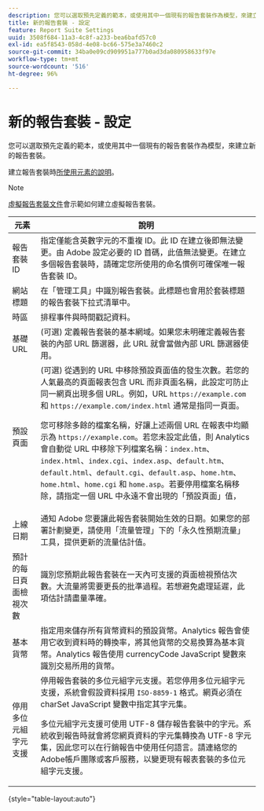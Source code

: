```yaml
---
description: 您可以選取預先定義的範本，或使用其中一個現有的報告套裝作為模型，來建立新的報告套裝。
title: 新的報告套裝 - 設定
feature: Report Suite Settings
uuid: 3508f684-11a3-4c8f-a233-bea6bafd57c0
exl-id: ea5f8543-058d-4e08-bc66-575e3a7460c2
source-git-commit: 34ba0e09cd909951a777b0ad3da080958633f97e
workflow-type: tm+mt
source-wordcount: '516'
ht-degree: 96%

---
```


# 新的報告套裝 - 設定

您可以選取預先定義的範本，或使用其中一個現有的報告套裝作為模型，來建立新的報告套裝。

建立報告套裝時[所使用元素的說明](/help/admin/admin/c-manage-report-suites/c-new-report-suite/t-create-a-report-suite.md)。

>[!NOTE]
>
>[虛擬報告套裝文件](/help/components/vrs/c-workflow-vrs/vrs-create.md)會示範如何建立虛擬報告套裝。

| 元素 | 說明 |
| --- | --- |
| 報告套裝 ID | 指定僅能含英數字元的不重複 ID。此 ID 在建立後即無法變更。由 Adobe 設定必要的 ID 首碼，此值無法變更。在建立多個報告套裝時，請確定您所使用的命名慣例可確保唯一報告套裝 ID。 |
| 網站標題 | 在「管理工具」中識別報告套裝。此標題也會用於套裝標題的報告套裝下拉式清單中。 |
| 時區 | 排程事件與時間戳記資料。 |
| 基礎 URL | (可選) 定義報告套裝的基本網域。如果您未明確定義報告套裝的內部 URL 篩選器，此 URL 就會當做內部 URL 篩選器使用。 |
| 預設頁面 | (可選) 從遇到的 URL 中移除預設頁面值的發生次數。若您的人氣最高的頁面報表包含 URL 而非頁面名稱，此設定可防止同一網頁出現多個 URL。例如，URL `https://example.com` 和 `https://example.com/index.html` 通常是指同一頁面。<p> 您可移除多餘的檔案名稱，好讓上述兩個 URL 在報表中均顯示為 `https://example.com`。若您未設定此值，則 Analytics 會自動從 URL 中移除下列檔案名稱：`index.htm`、`index.html`、`index.cgi`、`index.asp`、`default.htm`、`default.html`、`default.cgi`、`default.asp`、`home.htm`、`home.html`、`home.cgi` 和 `home.asp`。若要停用檔案名稱移除，請指定一個 URL 中永遠不會出現的「預設頁面」值， |
| 上線日期 | 通知 Adobe 您要讓此報告套裝開始生效的日期。如果您的部署計劃變更，請使用「流量管理」下的「永久性預期流量」工具，提供更新的流量估計值。 |
| 預計的每日頁面檢視次數 | 識別您預期此報告套裝在一天內可支援的頁面檢視預估次數。大流量將需要更長的批準過程。若想避免處理延遲，此項估計請盡量準確。 |
| 基本貨幣 | 指定用來儲存所有貨幣資料的預設貨幣。Analytics 報告會使用它收到資料時的轉換率，將其他貨幣的交易換算為基本貨幣。Analytics 報告使用 currencyCode JavaScript 變數來識別交易所用的貨幣。 |
| 停用多位元組字元支援 | 停用報告套裝的多位元組字元支援。若您停用多位元組字元支援，系統會假設資料採用 `ISO-8859-1` 格式。網頁必須在 charSet JavaScript 變數中指定其字元集。 <p>多位元組字元支援可使用 UTF-8 儲存報告套裝中的字元。系統收到報告時就會將您網頁資料的字元集轉換為 UTF-8 字元集，因此您可以在行銷報告中使用任何語言。請連絡您的Adobe帳戶團隊或客戶服務，以變更現有報表套裝的多位元組字元支援。 |

{style="table-layout:auto"}

